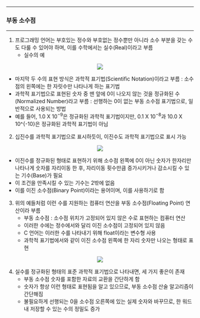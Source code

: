 -----
### 부동 소수점
-----
1. 프로그래밍 언어는 부호있는 정수와 부호없는 정수뿐만 아니라 소수 부분을 갖는 수도 다룰 수 있어야 하며, 이를 수학에서는 실수(Real)이라고 부름
   - 실수의 예
<div align="center">
<img src="https://github.com/user-attachments/assets/a21def88-a7c3-4868-bbc0-f8cfbcb69d07">
</div>

  - 마지막 두 수의 표현 방식은 과학적 표기법(Scientific Notation)이라고 부름 : 소수점의 왼쪽에는 한 자릿수만 나타나게 하는 표기법
  - 과학적 표기법으로 표현된 숫자 중 맨 앞에 0이 나오지 않는 것을 정규화된 수(Normalized Number)라고 부름 : 선행하는 0이 없는 부동 소수점 표기법으로, 일반적으로 사용되는 방법
  - 예를 들어, 1.0 X $10^{-9}$은 정규화된 과학적 표기법이지만, 0.1 X $10^{-8}$과 10.0 X 10^{-10}은 정규화된 과학적 표기법이 아님

2. 십진수를 과학적 표기법으로 표시하듯이, 이진수도 과학적 표기법으로 표시 가능
<div align="center">
<img src="https://github.com/user-attachments/assets/a44b9ff4-a716-4acd-971e-e9536cfdf247">
</div>

   - 이진수를 정규화된 형태로 표현하기 위해 소수점 왼쪽에 0이 아닌 숫자가 한자리만 나타나게 숫자를 자리이동 한 후, 자리이동 횟수만큼 증가시키거나 감소시킬 수 있는 기수(Base)가 필요
   - 이 조건을 만족시킬 수 있는 기수는 2밖에 없음
   - 이를 이진 소수점(Binary Point)이라는 용어이며, 이를 사용하기로 함

3. 위의 예들처럼 이런 수를 지원하는 컴퓨터 연산을 부동 소수점(Floating Point) 연산이라 부름
   - 부동 소수점 : 소수점 위치가 고정되어 있지 않은 수로 표현하는 컴퓨터 연산
   - 이러한 수에는 정수에서와 달리 이진 소수점이 고정되어 있지 않음
   - C 언어는 이러한 수를 나타내기 위해 float이라는 변수형 사용
   - 과학적 표기법에서와 같이 이진 소수점 왼쪽에 한 자리 숫자만 나오는 형태로 표현
<div align="center">
<img src="https://github.com/user-attachments/assets/f03a41cd-f24f-4287-a6a1-7fcbdc9b2148">
</div>

4. 실수를 정규화된 형태의 표준 과학적 표기법으로 나타내면, 세 가지 좋은이 존재
   - 부동 소수점 숫자를 포함한 자료의 교환을 간단하게 함
   - 숫자가 항상 이런 형태로 표현됨을 알고 있으므로, 부동 소수점 산술 알고리즘이 간단해짐
   - 불필요하게 선행되는 0을 소수점 오른쪽에 있는 실제 숫자와 바꾸므로, 한 워드 내 저장할 수 있는 수의 정밀도 증가
